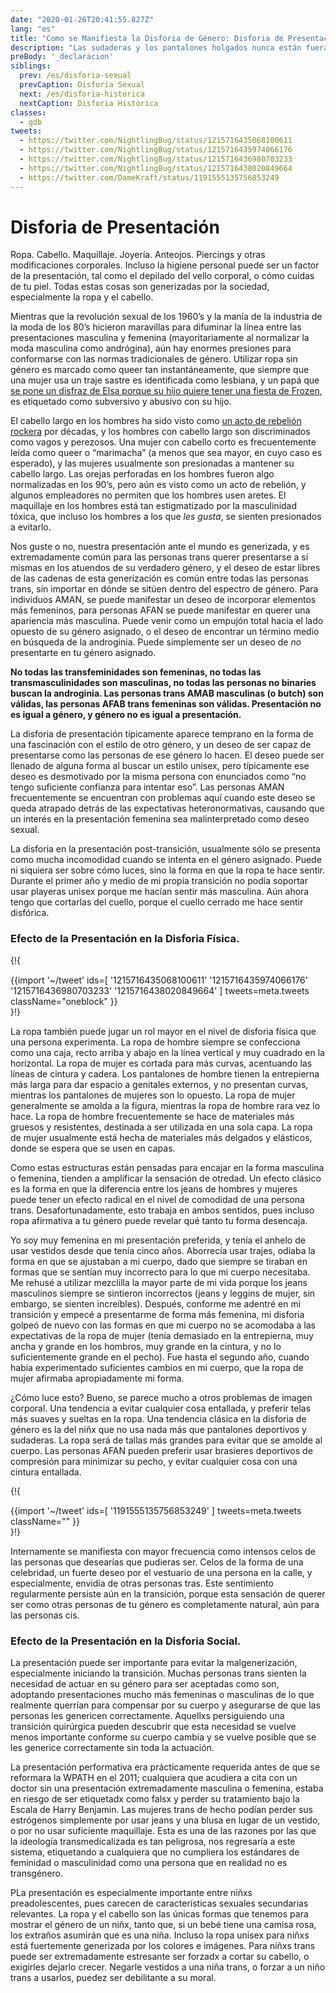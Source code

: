 ```yaml
---
date: "2020-01-26T20:41:55.827Z"
lang: "es"
title: "Como se Manifiesta la Disforia de Género: Disforia de Presentación"
description: "Las sudaderas y los pantalones holgados nunca están fuera de moda."
preBody: '_declaracion'
siblings:
  prev: /es/disforia-sexual
  prevCaption: Disforia Sexual
  next: /es/disforia-historica
  nextCaption: Disforia Histórica
classes:
  - gdb
tweets:
  - https://twitter.com/NightlingBug/status/1215716435068100611
  - https://twitter.com/NightlingBug/status/1215716435974066176
  - https://twitter.com/NightlingBug/status/1215716436980703233
  - https://twitter.com/NightlingBug/status/1215716438020849664
  - https://twitter.com/DameKraft/status/1191555135756853249
---
```


# Disforia de Presentación

Ropa. Cabello. Maquillaje. Joyería. Anteojos. Piercings y otras modificaciones corporales. Incluso la higiene personal puede ser un factor de la presentación, tal como el depilado del vello corporal, o cómo cuidas de tu piel. Todas estas cosas son generizadas por la sociedad, especialmente la ropa y el cabello.

Mientras que la revolución sexual de los 1960’s y la manía de la industria de la moda de los 80’s hicieron maravillas para difuminar la línea entre las presentaciones masculina y femenina (mayoritariamente al normalizar la moda masculina como andrógina), aún hay enormes presiones para conformarse con las normas tradicionales de género. Utilizar ropa sin género es marcado como queer tan instantáneamente, que siempre que una mujer usa un traje sastre es identificada como lesbiana, y un papá que [se pone un disfraz de Elsa porque su hijo quiere tener una fiesta de Frozen](https://twitter.com/cbsnews/status/1088441623846023168?lang=en), es etiquetado como subversivo y abusivo con su hijo.

El cabello largo en los hombres ha sido visto como [un acto de rebelión rockera](https://www.youtube.com/watch?v=PbAoXw_DqvM) por décadas, y los hombres con cabello largo son discriminados como vagos y perezosos. Una mujer con cabello corto es frecuentemente leída como queer o “marimacha” (a menos que sea mayor, en cuyo caso es esperado), y las mujeres usualmente son presionadas a mantener su cabello largo. Las orejas perforadas en los hombres fueron algo normalizadas en los 90’s, pero aún es visto como un acto de rebelión, y algunos empleadores no permiten que los hombres usen aretes. El maquillaje en los hombres está tan estigmatizado por la masculinidad tóxica, que incluso los hombres a los que *les gusta*, se sienten presionados a evitarlo.

Nos guste o no, nuestra presentación ante el mundo es generizada, y es extremadamente común para las personas trans querer presentarse a sí mismas en los atuendos de su verdadero género, y el deseo de estar libres de las cadenas de esta generización es común entre todas las personas trans, sin importar en dónde se sitúen dentro del espectro de género. Para individuos AMAN, se puede manifestar un deseo de incorporar elementos más femeninos, para personas AFAN se puede manifestar en querer una apariencia más masculina. Puede venir como un empujón total hacia el lado opuesto de su género asignado, o el deseo de encontrar un término medio en búsqueda de la androginia. Puede simplemente ser un deseo de *no* presentarte en tu género asignado.

**No todas las transfeminidades son femeninas, no todas las transmasculinidades son masculinas, no todas las personas no binaries buscan la androginia. Las personas trans AMAB masculinas (o butch) son válidas, las personas AFAB trans femeninas son válidas. Presentación no es igual a género, y género no es igual a presentación.**

La disforia de presentación típicamente aparece temprano en la forma de una fascinación con el estilo de otro género, y un deseo de ser capaz de presentarse como las personas de ese género lo hacen. El deseo puede ser llenado de alguna forma al buscar un estilo unisex, pero típicamente ese deseo es desmotivado por la misma persona con enunciados como “no tengo suficiente confianza para intentar eso”. Las personas AMAN frecuentemente se encuentran con problemas aquí cuando este deseo se queda atrapado detrás de las expectativas heteronormativas, causando que un interés en la presentación femenina sea malinterpretado como deseo sexual.

La disforia en la presentación post-transición, usualmente sólo se presenta como mucha incomodidad cuando se intenta en el género asignado. Puede ni siquiera ser sobre cómo luces, sino la forma en que la ropa te hace sentir. Durante el primer año y medio de mi propia transición no podía soportar usar playeras unisex porque me hacían sentir más masculina. Aún ahora tengo que cortarlas del cuello, porque el cuello cerrado me hace sentir disfórica.

### Efecto de la Presentación en la Disforia Física.

{!{ <div class="gutter">{{import '~/tweet' ids=[
  '1215716435068100611'
  '1215716435974066176'
  '1215716436980703233'
  '1215716438020849664'
] tweets=meta.tweets className="oneblock" }}</div> }!}

La ropa también puede jugar un rol mayor en el nivel de disforia física que una persona experimenta. La ropa de hombre siempre se confecciona como una caja, recto arriba y abajo en la línea vertical y muy cuadrado en la horizontal. La ropa de mujer es cortada para más curvas, acentuando las líneas de cintura y cadera. Los pantalones de hombre tienen la entrepierna más larga para dar espacio a genitales externos, y no presentan curvas, mientras los pantalones de mujeres son lo opuesto. La ropa de mujer generalmente se amolda a la figura, mientras la ropa de hombre rara vez lo hace. La ropa de hombre frecuentemente se hace de materiales más gruesos y resistentes, destinada a ser utilizada en una sola capa. La ropa de mujer usualmente está hecha de materiales más delgados y elásticos, donde se espera que se usen en capas.

Como estas estructuras están pensadas para encajar en la forma masculina o femenina, tienden a amplificar la sensación de otredad. Un efecto clásico es la forma en que la diferencia entre los jeans de hombres y mujeres puede tener un efecto radical en el nivel de comodidad de una persona trans. Desafortunadamente, esto trabaja en ambos sentidos, pues incluso ropa afirmativa a tu género puede revelar qué tanto tu forma desencaja.

Yo soy muy femenina en mi presentación preferida, y tenía el anhelo de usar vestidos desde que tenía cinco años. Aborrecía usar trajes, odiaba la forma en que se ajustaban a mi cuerpo, dado que siempre se tiraban en formas que se sentían muy incorrecto para lo que mi cuerpo necesitaba. Me rehusé a utilizar mezclilla la mayor parte de mi vida porque los jeans masculinos siempre se sintieron incorrectos (jeans y leggins de mujer, sin embargo, se sienten increíbles). Después, conforme me adentré en mi transición y empecé a presentarme de forma más femenina, mi disforia golpeó de nuevo con las formas en que mi cuerpo no se acomodaba a las expectativas de la ropa de mujer (tenía demasiado en la entrepierna, muy ancha y grande en los hombros, muy grande en la cintura, y no lo suficientemente grande en el pecho). Fue hasta el segundo año, cuando había experimentado suficientes cambios en mi cuerpo, que la ropa de mujer afirmaba apropiadamente mi forma.

¿Cómo luce esto? Bueno, se parece mucho a otros problemas de imagen corporal. Una tendencia a evitar cualquier cosa entallada, y preferir telas más suaves y sueltas en la ropa. Una tendencia clásica en la disforia de género es la del niñx que no usa nada más que pantalones deportivos y sudaderas. La ropa será de tallas más grandes para evitar que se amolde al cuerpo. Las personas AFAN pueden preferir usar brasieres deportivos de compresión para minimizar su pecho, y evitar cualquier cosa con una cintura entallada.

{!{ <div class="gutter">{{import '~/tweet' ids=[
  '1191555135756853249'
] tweets=meta.tweets className="" }}</div> }!}

Internamente se manifiesta con mayor frecuencia como intensos celos de las personas que desearías que pudieras ser. Celos de la forma de una celebridad, un fuerte deseo por el vestuario de una persona en la calle, y especialmente, envidia de otras personas tras. Este sentimiento regularmente persiste aún en la transición, porque esta sensación de querer ser como otras personas de tu género es completamente natural, aún para las personas cis.


### Efecto de la Presentación en la Disforia Social.

La presentación puede ser importante para evitar la malgenerización, especialmente iniciando la transición. Muchas personas trans sienten la necesidad de actuar en su género para ser aceptadas como son, adoptando presentaciones mucho más femeninas o masculinas de lo que realmente querrían para compensar por su cuerpo y asegurarse de que las personas les genericen correctamente. Aquellxs persiguiendo una transición quirúrgica pueden descubrir que esta necesidad se vuelve menos importante conforme su cuerpo cambia y se vuelve posible que se les generice correctamente sin toda la actuación.

La presentación performativa era prácticamente requerida antes de que se reformara la WPATH en el 2011; cualquiera que acudiera a cita con un doctor sin una presentación extremadamente masculina o femenina, estaba en riesgo de ser etiquetadx como falsx y perder su tratamiento bajo la Escala de Harry Benjamin. Las mujeres trans de hecho podían perder sus estrógenos simplemente por usar jeans y una blusa en lugar de un vestido, o por no usar suficiente maquillaje. Esta es una de las razones por las que la ideología transmedicalizada es tan peligrosa, nos regresaría a este sistema, etiquetando a cualquiera que no cumpliera los estándares de feminidad o masculinidad como una persona que en realidad no es transgénero.

PLa presentación es especialmente importante entre niñxs preadolescentes, pues carecen de características sexuales secundarias relevantes. La ropa y el cabello son las únicas formas que tenemos para mostrar el género de un niñx, tanto que, si un bebé tiene una camisa rosa, los extraños asumirán que es una niña. Incluso la ropa unisex para niñxs está fuertemente generizada por los colores e imágenes. Para niñxs trans puede ser extremadamente estresante ser forzadx a cortar su cabello, o exigirles dejarlo crecer. Negarle vestidos a una niña trans, o forzar a un niño trans a usarlos, puedez ser debilitante a su moral.

